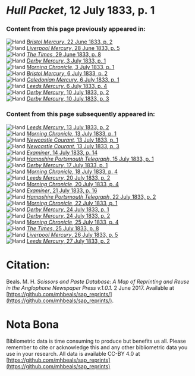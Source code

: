 # *Hull Packet*, 12 July 1833, p. 1  
  
### Content from this page previously appeared in:  
![Hand](http://scissorsandpaste.net/wp-content/uploads/2017/06/smallhandpointer.png) [*Bristol Mercury*, 22 June 1833, p. 2](https://mhbeals.github.io/sap_html/Bristol-Mercury/Bristol-Mercury-22-June-1833-p-2)  
![Hand](http://scissorsandpaste.net/wp-content/uploads/2017/06/smallhandpointer.png) [*Liverpool Mercury*, 28 June 1833, p. 5](https://mhbeals.github.io/sap_html/Liverpool-Mercury/Liverpool-Mercury-28-June-1833-p-5)  
![Hand](http://scissorsandpaste.net/wp-content/uploads/2017/06/smallhandpointer.png) [*The Times*, 29 June 1833, p. 8](https://mhbeals.github.io/sap_html/The-Times/The-Times-29-June-1833-p-8)  
![Hand](http://scissorsandpaste.net/wp-content/uploads/2017/06/smallhandpointer.png) [*Derby Mercury*, 3 July 1833, p. 1](https://mhbeals.github.io/sap_html/Derby-Mercury/Derby-Mercury-3-July-1833-p-1)  
![Hand](http://scissorsandpaste.net/wp-content/uploads/2017/06/smallhandpointer.png) [*Morning Chronicle*, 3 July 1833, p. 1](https://mhbeals.github.io/sap_html/Morning-Chronicle/Morning-Chronicle-3-July-1833-p-1)  
![Hand](http://scissorsandpaste.net/wp-content/uploads/2017/06/smallhandpointer.png) [*Bristol Mercury*, 6 July 1833, p. 2](https://mhbeals.github.io/sap_html/Bristol-Mercury/Bristol-Mercury-6-July-1833-p-2)  
![Hand](http://scissorsandpaste.net/wp-content/uploads/2017/06/smallhandpointer.png) [*Caledonian Mercury*, 6 July 1833, p. 1](https://mhbeals.github.io/sap_html/Caledonian-Mercury/Caledonian-Mercury-6-July-1833-p-1)  
![Hand](http://scissorsandpaste.net/wp-content/uploads/2017/06/smallhandpointer.png) [*Leeds Mercury*, 6 July 1833, p. 4](https://mhbeals.github.io/sap_html/Leeds-Mercury/Leeds-Mercury-6-July-1833-p-4)  
![Hand](http://scissorsandpaste.net/wp-content/uploads/2017/06/smallhandpointer.png) [*Derby Mercury*, 10 July 1833, p. 2](https://mhbeals.github.io/sap_html/Derby-Mercury/Derby-Mercury-10-July-1833-p-2)  
![Hand](http://scissorsandpaste.net/wp-content/uploads/2017/06/smallhandpointer.png) [*Derby Mercury*, 10 July 1833, p. 3](https://mhbeals.github.io/sap_html/Derby-Mercury/Derby-Mercury-10-July-1833-p-3)  
  
### Content from this page subsequently appeared in:  
![Hand](http://scissorsandpaste.net/wp-content/uploads/2017/06/smallhandpointer.png) [*Leeds Mercury*, 13 July 1833, p. 2](https://mhbeals.github.io/sap_html/Leeds-Mercury/Leeds-Mercury-13-July-1833-p-2)  
![Hand](http://scissorsandpaste.net/wp-content/uploads/2017/06/smallhandpointer.png) [*Morning Chronicle*, 13 July 1833, p. 1](https://mhbeals.github.io/sap_html/Morning-Chronicle/Morning-Chronicle-13-July-1833-p-1)  
![Hand](http://scissorsandpaste.net/wp-content/uploads/2017/06/smallhandpointer.png) [*Newcastle Courant*, 13 July 1833, p. 1](https://mhbeals.github.io/sap_html/Newcastle-Courant/Newcastle-Courant-13-July-1833-p-1)  
![Hand](http://scissorsandpaste.net/wp-content/uploads/2017/06/smallhandpointer.png) [*Newcastle Courant*, 13 July 1833, p. 3](https://mhbeals.github.io/sap_html/Newcastle-Courant/Newcastle-Courant-13-July-1833-p-3)  
![Hand](http://scissorsandpaste.net/wp-content/uploads/2017/06/smallhandpointer.png) [*Examiner*, 14 July 1833, p. 14](https://mhbeals.github.io/sap_html/Examiner/Examiner-14-July-1833-p-14)  
![Hand](http://scissorsandpaste.net/wp-content/uploads/2017/06/smallhandpointer.png) [*Hampshire Portsmouth Telegraph*, 15 July 1833, p. 1](https://mhbeals.github.io/sap_html/Hampshire-Portsmouth-Telegraph/Hampshire-Portsmouth-Telegraph-15-July-1833-p-1)  
![Hand](http://scissorsandpaste.net/wp-content/uploads/2017/06/smallhandpointer.png) [*Derby Mercury*, 17 July 1833, p. 1](https://mhbeals.github.io/sap_html/Derby-Mercury/Derby-Mercury-17-July-1833-p-1)  
![Hand](http://scissorsandpaste.net/wp-content/uploads/2017/06/smallhandpointer.png) [*Morning Chronicle*, 18 July 1833, p. 4](https://mhbeals.github.io/sap_html/Morning-Chronicle/Morning-Chronicle-18-July-1833-p-4)  
![Hand](http://scissorsandpaste.net/wp-content/uploads/2017/06/smallhandpointer.png) [*Leeds Mercury*, 20 July 1833, p. 2](https://mhbeals.github.io/sap_html/Leeds-Mercury/Leeds-Mercury-20-July-1833-p-2)  
![Hand](http://scissorsandpaste.net/wp-content/uploads/2017/06/smallhandpointer.png) [*Morning Chronicle*, 20 July 1833, p. 4](https://mhbeals.github.io/sap_html/Morning-Chronicle/Morning-Chronicle-20-July-1833-p-4)  
![Hand](http://scissorsandpaste.net/wp-content/uploads/2017/06/smallhandpointer.png) [*Examiner*, 21 July 1833, p. 16](https://mhbeals.github.io/sap_html/Examiner/Examiner-21-July-1833-p-16)  
![Hand](http://scissorsandpaste.net/wp-content/uploads/2017/06/smallhandpointer.png) [*Hampshire Portsmouth Telegraph*, 22 July 1833, p. 2](https://mhbeals.github.io/sap_html/Hampshire-Portsmouth-Telegraph/Hampshire-Portsmouth-Telegraph-22-July-1833-p-2)  
![Hand](http://scissorsandpaste.net/wp-content/uploads/2017/06/smallhandpointer.png) [*Morning Chronicle*, 22 July 1833, p. 1](https://mhbeals.github.io/sap_html/Morning-Chronicle/Morning-Chronicle-22-July-1833-p-1)  
![Hand](http://scissorsandpaste.net/wp-content/uploads/2017/06/smallhandpointer.png) [*Derby Mercury*, 24 July 1833, p. 1](https://mhbeals.github.io/sap_html/Derby-Mercury/Derby-Mercury-24-July-1833-p-1)  
![Hand](http://scissorsandpaste.net/wp-content/uploads/2017/06/smallhandpointer.png) [*Derby Mercury*, 24 July 1833, p. 2](https://mhbeals.github.io/sap_html/Derby-Mercury/Derby-Mercury-24-July-1833-p-2)  
![Hand](http://scissorsandpaste.net/wp-content/uploads/2017/06/smallhandpointer.png) [*Morning Chronicle*, 25 July 1833, p. 4](https://mhbeals.github.io/sap_html/Morning-Chronicle/Morning-Chronicle-25-July-1833-p-4)  
![Hand](http://scissorsandpaste.net/wp-content/uploads/2017/06/smallhandpointer.png) [*The Times*, 25 July 1833, p. 8](https://mhbeals.github.io/sap_html/The-Times/The-Times-25-July-1833-p-8)  
![Hand](http://scissorsandpaste.net/wp-content/uploads/2017/06/smallhandpointer.png) [*Liverpool Mercury*, 26 July 1833, p. 5](https://mhbeals.github.io/sap_html/Liverpool-Mercury/Liverpool-Mercury-26-July-1833-p-5)  
![Hand](http://scissorsandpaste.net/wp-content/uploads/2017/06/smallhandpointer.png) [*Leeds Mercury*, 27 July 1833, p. 2](https://mhbeals.github.io/sap_html/Leeds-Mercury/Leeds-Mercury-27-July-1833-p-2)  


# Citation: 

Beals. M. H. *Scissors and Paste Database: A Map of Reprinting and Reuse in the Anglophone Newspaper Press v.1.0.1.* 2 June 2017. Available at [https://github.com/mhbeals/sap_reprints/](https://github.com/mhbeals/sap_reprints/). 

# Nota Bona

Bibliometric data is time consuming to produce but benefits us all. Please remember to cite or acknowledge this and any other bibliometric data you use in your research. All data is available CC-BY 4.0 at [https://github.com/mhbeals/sap_reprints](https://github.com/mhbeals/sap_reprints)